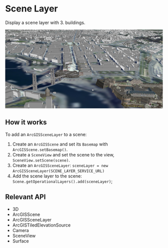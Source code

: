 # Scene Layer

Display a scene layer with 3.  buildings.

![](SceneLayer.png)

## How it works

To add an `ArcGISSceneLayer` to a scene:

1.  Create an `ArcGISScene` and set its `Basemap` with `ArcGISScene.setBasemap()`.
2.  Create a `SceneView` and set the scene to the view, `SceneView.setScene(scene)`.
3.  Create an `ArcGISSceneLayer`:  `sceneLayer = new ArcGISSceneLayer(SCENE_LAYER_SERVICE_URL)`
4.  Add the scene layer to the scene: `Scene.getOperationalLayers().add(sceneLayer)`;

## Relevant API

*   3D
*   ArcGISScene
*   ArcGISSceneLayer
*   ArcGISTiledElevationSource
*   Camera
*   SceneView
*   Surface
